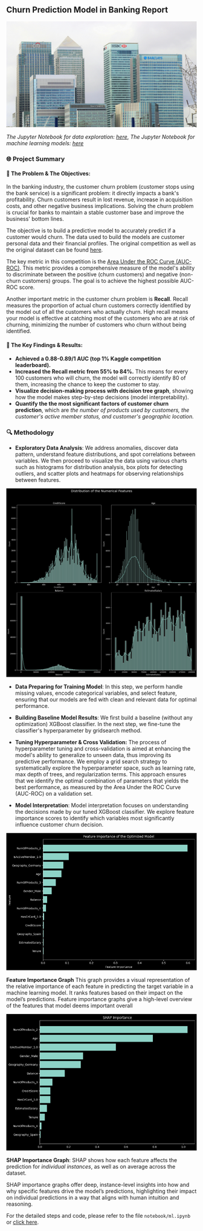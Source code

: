 ## **Churn Prediction Model in Banking Report**
![Churn Prediction Model in Banking](./resources/images/banking_light.jpg)

*The Jupyter Notebook for data exploration: [here](https://github.com/analytics-portfolio/Churn-Predictive-Model/blob/main/notebooks/data_exploration.ipynb)*,
*The Jupyter Notebook for machine learning models: [here](https://github.com/analytics-portfolio/Churn-Predictive-Model/blob/main/notebooks/ml.ipynb)*

### **🌐 Project Summary**
#### **🎯 The Problem & The Objectives**: 
In the banking industry, the customer churn problem (customer stops using the bank service) is a significant problem: it directly impacts a bank's profitability. Churn customers result in lost revenue, increase in acquisition costs, and other  negative business implications. Solving the churn problem is crucial for banks to maintain a stable customer base and improve the business' bottom lines.

The objective is to build a predictive model to accurately predict if a customer would churn. The data used to build the models are customer personal data and their financial profiles. The original competition as well as the original dataset can be found [here](https://www.kaggle.com/competitions/playground-series-s4e1). 

The key metric in this competition is the [Area Under the ROC Curve (AUC-ROC)](http://en.wikipedia.org/wiki/Receiver_operating_characteristic). This metric provides a comprehensive measure of the model's ability to discriminate between the positive (churn customers) and negative (non-churn customers) groups. The goal is to achieve the highest possible AUC-ROC score.

Another important metric in the customer churn problem is **Recall**. Recall measures the proportion of actual churn customers correctly identified by the model out of all the customers who actually churn. High recall means your model is effective at catching most of the customers who are at risk of churning, minimizing the number of customers who churn without being identified.

#### **🌟 The Key Findings & Results**: 
- **Achieved a 0.88-0.89/1 AUC (top 1% Kaggle competition leaderboard).**
- **Increased the Recall metric from 55% to 84%.** This means for every 100 customers who will churn, the model will correctly identify 80 of them, increasing the chance to keep the customer to stay. 
- **Visualize decision-making process with decision tree graph**, showing how the model makes step-by-step decisions (model interpretability). 
- **Quantify the the most significant factors of customer churn prediction**, which are *the number of products used by customers, the customer's active member status, and customer's geographic location.*

### **🔍 Methodology**
- **Exploratory Data Analysis**: We address anomalies, discover data pattern, understand feature distributions, and spot correlations between variables. We then proceed to visualize the data using various charts such as histograms for distribution analysis, box plots for detecting outliers, and scatter plots and heatmaps for observing relationships between features.

![Distribution of Numerical Features](./resources/results/feature_dist.png)

- **Data Preparing for Training Model**: In this step, we perform handle missing values, encode categorical variables, and select feature, ensuring that our models are fed with clean and relevant data for optimal performance.

- **Building Baseline Model Results**: We first build a baseline (without any optimization) XGBoost classifier. In the next step, we fine-tune the classifier's hyperparameter by gridsearch method. 

- **Tuning Hyperparameter & Cross Validation:** The process of hyperparameter tuning and cross-validation is aimed at enhancing the model's ability to generalize to unseen data, thus improving its predictive performance. 
We employ a grid search strategy to systematically explore the hyperparameter space, such as learning rate, max depth of trees, and regularization terms. This approach ensures that we identify the optimal combination of parameters that yields the best performance, as measured by the Area Under the ROC Curve (AUC-ROC) on a validation set.

- **Model Interpretation**: Model interpretation focuses on understanding the decisions made by our tuned XGBoost classifier. We explore feature importance scores to identify which variables most significantly influence customer churn decision.

![Feature Importance](./resources/results/feat_imp.png)

**Feature Importance Graph** This graph provides a visual representation of the relative importance of each feature in predicting the target variable in a machine learning model. It ranks features based on their impact on the model’s predictions. Feature importance graphs give a high-level overview of the features that model deems important overall

![SHAP Importance](./resources/results/shap_imp.png)

**SHAP Importance Graph**: SHAP shows how each feature affects the prediction for *individual instances*, as well as on average across the dataset.

SHAP importance graphs offer deep, instance-level insights into how and why specific features drive the model’s predictions, highlighting their impact on individual predictions in a way that aligns with human intuition and reasoning.

For the detailed steps and code, please refer to the file `notebook/ml.ipynb` or [click here](https://github.com/analytics-portfolio/Churn-Predictive-Model/blob/main/notebooks/ml.ipynb).

